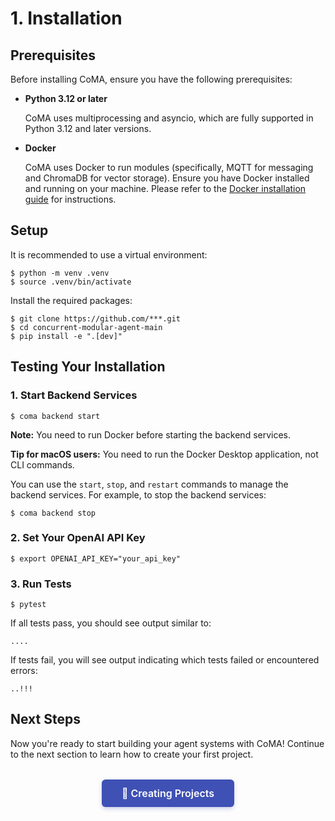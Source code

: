 # 1. Installation

## Prerequisites

Before installing CoMA, ensure you have the following prerequisites:

* **Python 3.12 or later**

    CoMA uses multiprocessing and asyncio, which are fully supported in Python 3.12 and later versions.

* **Docker**

    CoMA uses Docker to run modules (specifically, MQTT for messaging and ChromaDB for vector storage). Ensure you have Docker installed and running on your machine. Please refer to the [Docker installation guide](https://docs.docker.com/get-docker/) for instructions.

## Setup

It is recommended to use a virtual environment:

```console
$ python -m venv .venv
$ source .venv/bin/activate
```

Install the required packages:

```console
$ git clone https://github.com/***.git
$ cd concurrent-modular-agent-main
$ pip install -e ".[dev]"
```

## Testing Your Installation

### 1. Start Backend Services

```console
$ coma backend start
```

**Note:** You need to run Docker before starting the backend services.

**Tip for macOS users:** You need to run the Docker Desktop application, not CLI commands.

You can use the `start`, `stop`, and `restart` commands to manage the backend services. For example, to stop the backend services:

```console
$ coma backend stop
```

### 2. Set Your OpenAI API Key

```console
$ export OPENAI_API_KEY="your_api_key"
```

### 3. Run Tests

```console
$ pytest
```

If all tests pass, you should see output similar to:
```console
....
```

If tests fail, you will see output indicating which tests failed or encountered errors:
```console
..!!!
```

## Next Steps

Now you're ready to start building your agent systems with CoMA! Continue to the next section to learn how to create your first project.

<div style="text-align: center; margin: 2rem 0;">
    <a href="../creating-a-new-project" class="indigo-button">
        🚀 Creating Projects
    </a>
</div>

<style>
.indigo-button {
    display: inline-block;
    padding: 12px 32px;
    background-color: #3F51B5;
    color: #FFFFFF !important;
    text-decoration: none !important;
    border-radius: 6px;
    font-weight: 600;
    font-size: 16px;
    box-shadow: 0 3px 6px rgba(63, 81, 181, 0.25);
    transition: all 0.2s ease;
    border: none;
}

.indigo-button:hover {
    background-color: #303F9F;
    box-shadow: 0 4px 8px rgba(63, 81, 181, 0.35);
    transform: translateY(-1px);
    color: #FFFFFF !important;
    text-decoration: none !important;
}

.indigo-button:visited {
    color: #FFFFFF !important;
}

.indigo-button:active {
    color: #FFFFFF !important;
}
</style>
